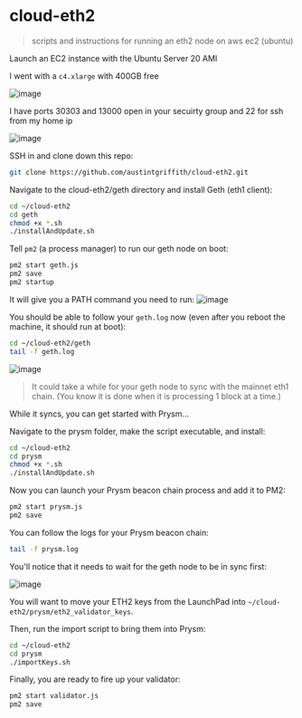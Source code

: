 # cloud-eth2
> scripts and instructions for running an eth2 node on aws ec2 (ubuntu)

Launch an EC2 instance with the Ubuntu Server 20 AMI

I went with a `c4.xlarge` with 400GB free

![image](https://user-images.githubusercontent.com/2653167/100649361-92732100-32ff-11eb-8451-bb936aba9e17.png)


I have ports 30303 and 13000 open in your secuirty group and 22 for ssh from my home ip

![image](https://user-images.githubusercontent.com/2653167/100649278-71aacb80-32ff-11eb-8089-9a81e38fb35d.png)

SSH in and clone down this repo:

```bash
git clone https://github.com/austintgriffith/cloud-eth2.git
```

Navigate to the cloud-eth2/geth directory and install Geth (eth1 client):

```bash
cd ~/cloud-eth2
cd geth
chmod +x *.sh
./installAndUpdate.sh
```

Tell `pm2` (a process manager) to run our geth node on boot:

```bash
pm2 start geth.js
pm2 save
pm2 startup
```

It will give you a PATH command you need to run:
![image](https://user-images.githubusercontent.com/2653167/100650189-c733a800-3300-11eb-8c3e-8bb115eab252.png)

You should be able to follow your `geth.log` now (even after you reboot the machine, it should run at boot):

```bash
cd ~/cloud-eth2/geth
tail -f geth.log
```

![image](https://user-images.githubusercontent.com/2653167/100650726-99029800-3301-11eb-8290-9d865b0e50c7.png)

> It could take a while for your geth node to sync with the mainnet eth1 chain. (You know it is done when it is processing 1 block at a time.)

While it syncs, you can get started with Prysm...

Navigate to the prysm folder, make the script executable, and install:

```bash
cd ~/cloud-eth2
cd prysm
chmod +x *.sh
./installAndUpdate.sh
```

Now you can launch your Prysm beacon chain process and add it to PM2:

```bash
pm2 start prysm.js
pm2 save
```

You can follow the logs for your Prysm beacon chain:

```bash
tail -f prysm.log
```

You'll notice that it needs to wait for the geth node to be in sync first:

![image](https://user-images.githubusercontent.com/2653167/100652617-6b6b1e00-3304-11eb-96a1-4372cb7c3ed9.png)

You will want to move your ETH2 keys from the LaunchPad into `~/cloud-eth2/prysm/eth2_validator_keys`.

Then, run the import script to bring them into Prysm:

```bash
cd ~/cloud-eth2
cd prysm
./importKeys.sh
```

Finally, you are ready to fire up your validator:

```bash
pm2 start validator.js
pm2 save
```
